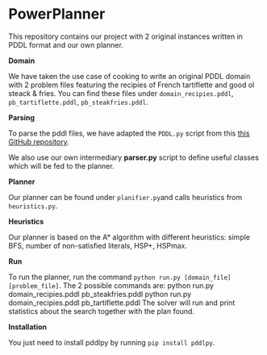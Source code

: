 # PowerPlanner

This repository contains our project with 2 original instances written in PDDL format and our own planner.

__Domain__

We have taken the use case of cooking to write an original PDDL domain with 2 problem files featuring the recipies of French tartiflette and good ol steack & fries. You can find these files under `domain_recipies.pddl`, `pb_tartiflette.pddl`, `pb_steakfries.pddl`. 

__Parsing__

To parse the pddl files, we have adapted the `PDDL.py` script from this [this GitHub repository](https://github.com/pucrs-automated-planning/pddl-parser).

We also use our own intermediary __parser.py__ script to define useful classes which will be fed to the planner.

__Planner__

Our planner can be found under `planifier.py`and calls heuristics from `heuristics.py`.

__Heuristics__

Our planner is based on the A* algorithm with different heuristics: simple BFS, number of non-satisfied literals, HSP+, HSPmax.

__Run__

To run the planner, run the command `python run.py [domain_file] [problem_file]`.
The 2 possible commands are:
python run.py domain_recipies.pddl pb_steakfries.pddl 
python run.py domain_recipies.pddl pb_tartiflette.pddl
The solver will run and print statistics about the search together with the plan found.

__Installation__

You just need to install pddlpy by running `pip install pddlpy`.

